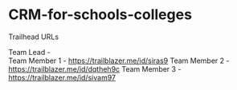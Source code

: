 # CRM-for-schools-colleges

Trailhead URLs

Team Lead -  
Team Member 1 - https://trailblazer.me/id/siras9
Team Member 2 - https://trailblazer.me/id/dqtheh9c
Team Member 3 - https://trailblazer.me/id/sivam97
